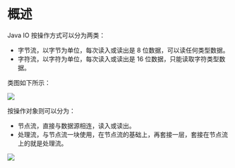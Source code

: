 # 概述

Java IO 按操作方式可以分为两类：
- 字节流，以字节为单位，每次读入或读出是 8 位数据，可以读任何类型数据。
- 字符流，以字符为单位，每次读入或读出是 16 位数据，只能读取字符类型数据。

类图如下所示：

![](images/2019-10-02-21-28-34.png)

按操作对象则可以分为：
- 节点流，直接与数据源相连，读入或读出。
- 处理流，与节点流一块使用，在节点流的基础上，再套接一层，套接在节点流上的就是处理流。

![](images/2019-10-02-21-29-41.png)

